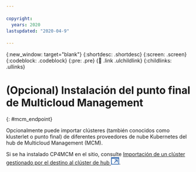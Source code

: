 ```yaml
---

copyright:
  years: 2020
lastupdated: "2020-04-9"

---
```


{:new_window: target="blank"}
{:shortdesc: .shortdesc}
{:screen: .screen}
{:codeblock: .codeblock}
{:pre: .pre}
{:child: .link .ulchildlink}
{:childlinks: .ullinks}

# (Opcional) Instalación del punto final de Multicloud Management
{: #mcm_endpoint}


Opcionalmente puede importar clústeres (también conocidos como klusterlet o punto final) de diferentes
proveedores de nube Kubernetes del hub de Multicloud Management (MCM).

Si se ha instalado CP4MCM en el sitio, consulte
[Importación
de un clúster gestionado por el destino al clúster de hub ![Se abre en otro separador](../images/icons/launch-glyph.svg "Se abre en otro separador")](https://www.ibm.com/support/knowledgecenter/SSFC4F_1.3.0/mcm/installing/install_k8s_cloud.html).
